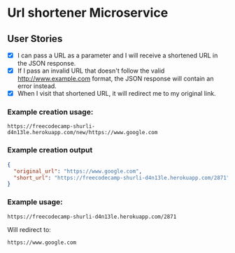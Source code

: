 # Url shortener Microservice

## User Stories

- [x] I can pass a URL as a parameter and I will receive a shortened URL in the JSON response.
- [x] If I pass an invalid URL that doesn't follow the valid http://www.example.com format, the JSON response will contain an error instead.
- [x] When I visit that shortened URL, it will redirect me to my original link.

### Example creation usage:
```
https://freecodecamp-shurli-d4n13le.herokuapp.com/new/https://www.google.com
```

### Example creation output
```json
{
  "original_url": "https://www.google.com", 
  "short_url": "https://freecodecamp-shurli-d4n13le.herokuapp.com/2871"
}
```

### Example usage:
```
https://freecodecamp-shurli-d4n13le.herokuapp.com/2871
```
Will redirect to:
```
https://www.google.com
```
